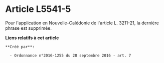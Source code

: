 # Article L5541-5

Pour l'application en Nouvelle-Calédonie de l'article L. 3211-21, la dernière phrase est supprimée.

**Liens relatifs à cet article**

	**Créé par**:

	  - Ordonnance n°2016-1255 du 28 septembre 2016 - art. 7
